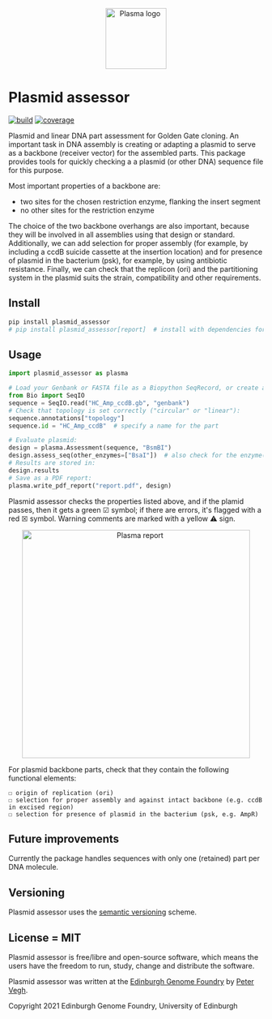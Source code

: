 <p align="center">
<img alt="Plasma logo" title="Plasma" src="images/plasma_logo.png" width="120">
</p>

# Plasmid assessor

[![build](https://github.com/Edinburgh-Genome-Foundry/Plasmid_assessor/actions/workflows/build.yml/badge.svg)](https://github.com/Edinburgh-Genome-Foundry/Plasmid_assessor/actions/workflows/build.yml)
[![coverage](https://coveralls.io/repos/github/Edinburgh-Genome-Foundry/Plasmid_assessor/badge.svg?branch=main)](https://coveralls.io/github/Edinburgh-Genome-Foundry/Plasmid_assessor?branch=main)

Plasmid and linear DNA part assessment for Golden Gate cloning. An important task in DNA assembly is creating or adapting a plasmid to serve as a backbone (receiver vector) for the assembled parts. This package provides tools for quickly checking a a plasmid (or other DNA) sequence file for this purpose.

Most important properties of a backbone are:

* two sites for the chosen restriction enzyme, flanking the insert segment
* no other sites for the restriction enzyme

The choice of the two backbone overhangs are also important, because they will be involved in all assemblies using that design or standard. Additionally, we can add selection for proper assembly (for example, by including a ccdB suicide cassette at the insertion location) and for presence of plasmid in the bacterium (psk), for example, by using antibiotic resistance. Finally, we can check that the replicon (ori) and the partitioning system in the plasmid suits the strain, compatibility and other requirements.

## Install

```bash
pip install plasmid_assessor
# pip install plasmid_assessor[report]  # install with dependencies for pdf reports
```

## Usage

```python
import plasmid_assessor as plasma

# Load your Genbank or FASTA file as a Biopython SeqRecord, or create a new one:
from Bio import SeqIO
sequence = SeqIO.read("HC_Amp_ccdB.gb", "genbank")
# Check that topology is set correctly ("circular" or "linear"):
sequence.annotations["topology"]
sequence.id = "HC_Amp_ccdB"  # specify a name for the part

# Evaluate plasmid:
design = plasma.Assessment(sequence, "BsmBI")
design.assess_seq(other_enzymes=["BsaI"])  # also check for the enzyme(s) of the 2nd (3rd..) level assembly
# Results are stored in:
design.results
# Save as a PDF report:
plasma.write_pdf_report("report.pdf", design)
```

Plasmid assessor checks the properties listed above, and if the plamid passes, then it gets a green ☑ symbol; if there are errors, it's flagged with a red ☒ symbol. Warning comments are marked with a yellow ⚠ sign.

<p align="center">
<img alt="Plasma report" title="Plasma report" src="images/plasma_report_screenshot.png" width="450">
</p>

For plasmid backbone parts, check that they contain the following functional elements:
  
    ☐ origin of replication (ori)
    ☐ selection for proper assembly and against intact backbone (e.g. ccdB in excised region)
    ☐ selection for presence of plasmid in the bacterium (psk, e.g. AmpR)

## Future improvements

Currently the package handles sequences with only one (retained) part per DNA molecule.

## Versioning

Plasmid assessor uses the [semantic versioning](https://semver.org) scheme.

## License = MIT

Plasmid assessor is free/libre and open-source software, which means the users have the freedom to run, study, change and distribute the software.

Plasmid assessor was written at the [Edinburgh Genome Foundry](https://edinburgh-genome-foundry.github.io/)
by [Peter Vegh](https://github.com/veghp).

Copyright 2021 Edinburgh Genome Foundry, University of Edinburgh
